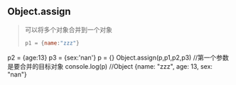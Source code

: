 ## Object.assign

> 可以将多个对象合并到一个对象
>
> ```js
> p1 = {name:"zzz"}
p2 = {age:13}
p3 = {sex:'nan'}
p = {}
Object.assign(p,p1,p2,p3)  //第一个参数是要合并的目标对象
console.log(p)  //Object {name: "zzz", age: 13, sex: "nan"}
> ```